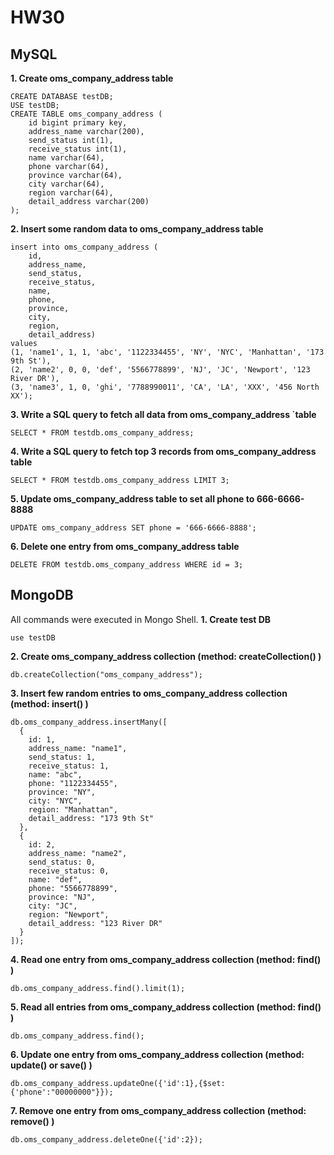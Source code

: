 # HW30
## MySQL
**1. Create oms_company_address  table**
```
CREATE DATABASE testDB;
USE testDB;
CREATE TABLE oms_company_address (
	id bigint primary key,
    address_name varchar(200),
    send_status int(1),
    receive_status int(1),
    name varchar(64),
    phone varchar(64),
    province varchar(64),
    city varchar(64),
    region varchar(64),
    detail_address varchar(200)
);
```
**2. Insert some random data to  oms_company_address  table**
```
insert into oms_company_address (
	id, 
    address_name,
    send_status,
    receive_status,
    name,
    phone,
    province,
    city,
    region,
    detail_address)
values
(1, 'name1', 1, 1, 'abc', '1122334455', 'NY', 'NYC', 'Manhattan', '173 9th St'),
(2, 'name2', 0, 0, 'def', '5566778899', 'NJ', 'JC', 'Newport', '123 River DR'),
(3, 'name3', 1, 0, 'ghi', '7788990011', 'CA', 'LA', 'XXX', '456 North XX');
```

**3. Write a SQL query to fetch all data from  oms_company_address  `table**
```
SELECT * FROM testdb.oms_company_address;
```

**4. Write a SQL query to fetch top 3 records from  oms_company_address  table**
```
SELECT * FROM testdb.oms_company_address LIMIT 3;
```

**5. Update  oms_company_address  table to set all  phone to 666-6666-8888**
```
UPDATE oms_company_address SET phone = '666-6666-8888';
```

**6.  Delete one entry from  oms_company_address  table**
```
DELETE FROM testdb.oms_company_address WHERE id = 3;
```

## MongoDB
All commands were executed in Mongo Shell.
**1.  Create test DB**
```
use testDB
```
**2.  Create oms_company_address  collection  (method: createCollection() )**
```
db.createCollection("oms_company_address");
```

**3.  Insert few random entries to  oms_company_address  collection (method: insert() )**
```
db.oms_company_address.insertMany([
  {
    id: 1,
    address_name: "name1",
    send_status: 1,
    receive_status: 1,
    name: "abc",
    phone: "1122334455",
    province: "NY",
    city: "NYC",
    region: "Manhattan",
    detail_address: "173 9th St"
  },
  {
    id: 2,
    address_name: "name2",
    send_status: 0,
    receive_status: 0,
    name: "def",
    phone: "5566778899",
    province: "NJ",
    city: "JC",
    region: "Newport",
    detail_address: "123 River DR"
  }
]);
```

**4.  Read one entry from  oms_company_address  collection (method: find() )**
```
db.oms_company_address.find().limit(1);
```

**5.  Read all entries from  oms_company_address  collection (method: find() )**
```
db.oms_company_address.find();
```

**6.  Update one entry from  oms_company_address collection (method: update() or save() )**
```
db.oms_company_address.updateOne({'id':1},{$set:{'phone':"00000000"}});
```

**7.  Remove one entry from  oms_company_address collection (method: remove() )**
```
db.oms_company_address.deleteOne({'id':2});
```
